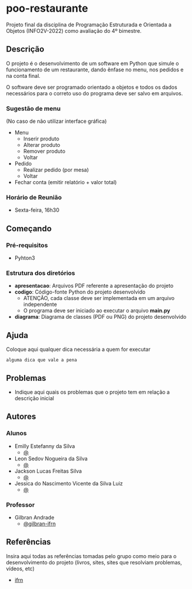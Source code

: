 # poo-restaurante
Projeto final da disciplina de Programação Estruturada e Orientada a Objetos (INFO2V-2022) como avaliação do 4º bimestre.

## Descrição
O projeto é o desenvolvimento de um software em Python que simule o funcionamento de um restaurante, dando ênfase no menu, nos pedidos e na conta final.

O software deve ser programado orientado a objetos e todos os dados necessários para o correto uso do programa deve ser salvo em arquivos.

### Sugestão de menu
(No caso de não utilizar interface gráfica)

* Menu
    * Inserir produto
    * Alterar produto
    * Remover produto
    * Voltar
* Pedido
    * Realizar pedido (por mesa)
    * Voltar
* Fechar conta (emitir relatório + valor total)

### Horário de Reunião
* Sexta-feira, 16h30

## Começando

### Pré-requisitos

* Pyhton3

### Estrutura dos diretórios

* <b>apresentacao</b>: Arquivos PDF referente a apresentação do projeto
* <b>codigo</b>: Código-fonte Python do projeto desenvolvido
    * ATENÇÃO, cada classe deve ser implementada em um arquivo independente
    * O programa deve ser iniciado ao executar o arquivo <b>main.py</b>
* <b>diagrama</b>: Diagrama de classes (PDF ou PNG) do projeto desenvolvido

## Ajuda

Coloque aqui qualquer dica necessária a quem for executar
```
alguma dica que vale a pena
```

## Problemas

* Indique aqui quais os problemas que o projeto tem em relação a descrição inicial

## Autores

### Alunos
* Emilly Estefanny da Silva  
    * [@](https://github.com/USUARIO)
* Leon Sedov Nogueira da Silva
    * [@](https://github.com/USUARIO)
* Jackson Lucas Freitas Silva
    * [@](https://github.com/USUARIO)
* Jessica do Nascimento Vicente da Silva Luiz
    * [@](https://github.com/USUARIO)

### Professor
* Gilbran Andrade
    * [@gilbran-ifrn](https://github.com/gilbran-ifrn)

## Referências

Insira aqui todas as referências tomadas pelo grupo como meio para o desenvolvimento do projeto (livros, sites, sites que resolviam problemas, vídeos, etc)
* [ifrn](http://ifrn.edu.br)